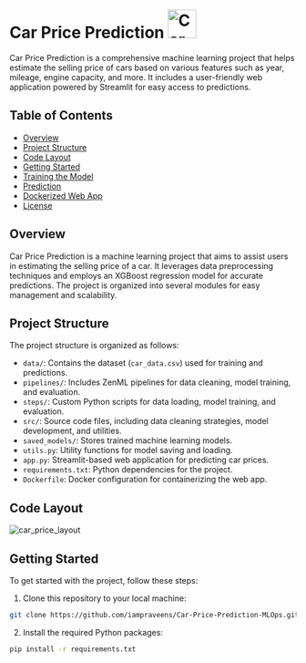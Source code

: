 
# Car Price Prediction <img src="https://cdn-icons-png.flaticon.com/512/2168/2168422.png" alt="Car Price Prediction" width="50" height="50">


Car Price Prediction is a comprehensive machine learning project that helps estimate the selling price of cars based on various features such as year, mileage, engine capacity, and more. It includes a user-friendly web application powered by Streamlit for easy access to predictions.

## Table of Contents
- [Overview](#overview)
- [Project Structure](#project-structure)
- [Code Layout](#code-layout)
- [Getting Started](#getting-started)
- [Training the Model](#training-the-model)
- [Prediction](#prediction)
- [Dockerized Web App](#dockerized-web-app)
- [License](#license)

## Overview
Car Price Prediction is a machine learning project that aims to assist users in estimating the selling price of a car. It leverages data preprocessing techniques and employs an XGBoost regression model for accurate predictions. The project is organized into several modules for easy management and scalability.

## Project Structure
The project structure is organized as follows:

- `data/`: Contains the dataset (`car_data.csv`) used for training and predictions.
- `pipelines/`: Includes ZenML pipelines for data cleaning, model training, and evaluation.
- `steps/`: Custom Python scripts for data loading, model training, and evaluation.
- `src/`: Source code files, including data cleaning strategies, model development, and utilities.
- `saved_models/`: Stores trained machine learning models.
- `utils.py`: Utility functions for model saving and loading.
- `app.py`: Streamlit-based web application for predicting car prices.
- `requirements.txt`: Python dependencies for the project.
- `Dockerfile`: Docker configuration for containerizing the web app.

## Code Layout
![car_price_layout](https://github.com/iampraveens/Car-Price-Prediction-MLOps/assets/125688218/fada7397-0d7f-4a19-9ff0-d395b3ca31be)

## Getting Started
To get started with the project, follow these steps:

1. Clone this repository to your local machine:

```bash
git clone https://github.com/iampraveens/Car-Price-Prediction-MLOps.git
```

2. Install the required Python packages:

```bash
pip install -r requirements.txt
```
